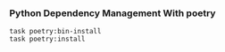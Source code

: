 ### Python Dependency Management With poetry

```shell
task poetry:bin-install
task poetry:install
```
